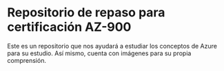 # Repositorio de repaso para certificación AZ-900

Este es un repositorio que nos ayudará a estudiar los conceptos de Azure para su estudio. Así mismo, cuenta con imágenes para su propia comprensión.

